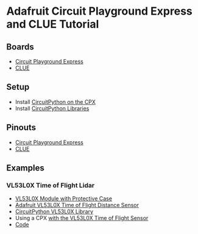 # Adafruit Circuit Playground Express and CLUE Tutorial

## Boards
* [Circuit Playground Express](https://www.adafruit.com/product/3333)
* [CLUE](https://www.adafruit.com/product/4500)

## Setup
* Install [CircuitPython on the CPX](https://learn.adafruit.com/adafruit-crickit-creative-robotic-interactive-construction-kit/circuitpython-code)
* Install [CircuitPython Libraries](https://github.com/adafruit/Adafruit_CircuitPython_Bundle/releases)

## Pinouts
* [Circuit Playground Express](https://learn.adafruit.com/adafruit-circuit-playground-express/pinouts)
* [CLUE](https://learn.adafruit.com/adafruit-clue/pinouts)

## Examples

### VL53L0X Time of Flight Lidar
* [VL53L0X Module with Protective Case](https://www.tindie.com/products/blkbox/vl53l0x-module-with-protective-case/)
* [Adafruit VL53L0X Time of Flight Distance Sensor](https://www.adafruit.com/product/3317)
* [CircuitPython VL53L0X Library](https://github.com/adafruit/Adafruit_CircuitPython_VL53L0X)
* Using a CPX [with the VL53L0X Time of Flight Sensor](https://learn.adafruit.com/adafruit-vl53l0x-micro-lidar-distance-sensor-breakout/python-circuitpython)
* [Code](src./simple-vl53l0x.py)
